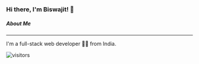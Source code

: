 ### Hi there, I'm Biswajit! 👋

##### About Me
---

I'm a full-stack web developer :man_technologist: from India.

![visitors](https://visitor-badge.laobi.icu/badge?page_id=biswajitbhunia123.biswajitbhunia123)

